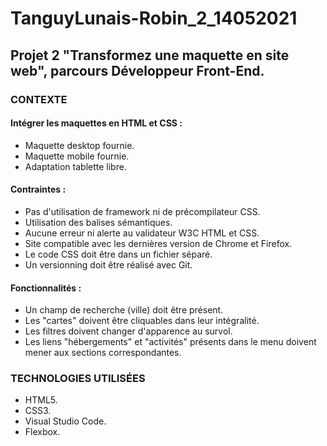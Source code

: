 # TanguyLunais-Robin_2_14052021
## Projet 2 "Transformez une maquette en site web", parcours Développeur Front-End.

### CONTEXTE

#### Intégrer les maquettes en HTML et CSS :
- Maquette desktop fournie.
- Maquette mobile fournie.
- Adaptation tablette libre.

#### Contraintes :
- Pas d'utilisation de framework ni de précompilateur CSS.
- Utilisation des balises sémantiques.
- Aucune erreur ni alerte au validateur W3C HTML et CSS.
- Site compatible avec les dernières version de Chrome et Firefox.
- Le code CSS doit être dans un fichier séparé.
- Un versionning doit être réalisé avec Git.

#### Fonctionnalités :
- Un champ de recherche (ville) doit être présent.
- Les "cartes" doivent être cliquables dans leur intégralité.
- Les filtres doivent changer d'apparence au survol.
- Les liens "hébergements" et "activités" présents dans le menu doivent mener aux sections correspondantes.


### TECHNOLOGIES UTILISÉES

- HTML5.
- CSS3.
- Visual Studio Code.
- Flexbox.
